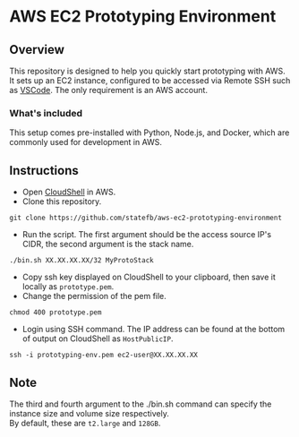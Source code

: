 # AWS EC2 Prototyping Environment

## Overview

This repository is designed to help you quickly start prototyping with AWS. It sets up an EC2 instance, configured to be accessed via Remote SSH such as [VSCode](https://code.visualstudio.com/docs/remote/ssh). The only requirement is an AWS account.

### What's included

This setup comes pre-installed with Python, Node.js, and Docker, which are commonly used for development in AWS.

## Instructions

- Open [CloudShell](https://console.aws.amazon.com/cloudshell/home) in AWS.
- Clone this repository.

```
git clone https://github.com/statefb/aws-ec2-prototyping-environment
```

- Run the script. The first argument should be the access source IP's CIDR, the second argument is the stack name.

```
./bin.sh XX.XX.XX.XX/32 MyProtoStack
```

- Copy ssh key displayed on CloudShell to your clipboard, then save it locally as `prototype.pem`.
- Change the permission of the pem file.

```
chmod 400 prototype.pem
```

- Login using SSH command. The IP address can be found at the bottom of output on CloudShell as `HostPublicIP`.

```
ssh -i prototyping-env.pem ec2-user@XX.XX.XX.XX
```

## Note

The third and fourth argument to the ./bin.sh command can specify the instance size and volume size respectively.  
By default, these are `t2.large` and `128GB`.
